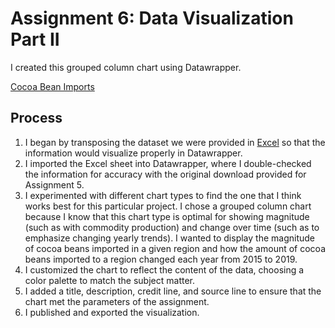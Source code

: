 # Assignment 6: Data Visualization Part II

I created this grouped column chart using Datawrapper. 

[Cocoa Bean Imports](https://datawrapper.dwcdn.net/Giz4v/2/)

## Process

1. I began by transposing the dataset we were provided in [Excel](https://docs.google.com/spreadsheets/d/18Sc1iH5M7sq_KvN_q-ajhdNANsBJ5TsI/edit?usp=sharing&ouid=109300228864836185791&rtpof=true&sd=true) so that the information would visualize properly in Datawrapper.
2. I imported the Excel sheet into Datawrapper, where I double-checked the information for accuracy with the original download provided for Assignment 5.
3. I experimented with different chart types to find the one that I think works best for this particular project. I chose a grouped column chart because I know that this chart type is optimal for showing magnitude (such as with commodity production) and change over time (such as to emphasize changing yearly trends). I wanted to display the magnitude of cocoa beans imported in a given region and how the amount of cocoa beans imported to a region changed each year from 2015 to 2019.
4. I customized the chart to reflect the content of the data, choosing a color palette to match the subject matter. 
5. I added a title, description, credit line, and source line to ensure that the chart met the parameters of the assignment. 
6. I published and exported the visualization.   
